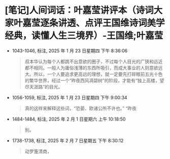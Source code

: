 # [笔记]人间词话：叶嘉莹讲评本（诗词大家叶嘉莹逐条讲透、点评王国维诗词美学经典，读懂人生三境界）-王国维;叶嘉莹


-   1043-1046, 标注, 2025 年 1 月 23 日星期四 下午 8:36:06

    > 叔本华认为每个人都跳不出意欲的圈子，不过每个人目光的广狭和远近都不相同。一般人为庸俗浅薄的东西所吸引，而成大事业的人则意欲远大。所以，一个人要追求更高远的理想，就一定要先打碎眼前五光十色的繁华世界，经过一个“昨夜西风凋碧树”的阶段，才能有“独上高楼，望尽天涯路”的目光。

-   1056-1059, 标注, 2025 年 1 月 23 日星期四 下午 9:00:34

    > 真的这样来解释这些词，“恐晏、欧诸公所不许也。” “昨夜

-   1484-1484, 标注, 2025 年 2 月 1 日星期六 上午 10:18:50

    > 别。

-   1738-1738, 标注, 2025 年 2 月 7 日星期五 下午 8:30:12

    > 动罗箑清商，

